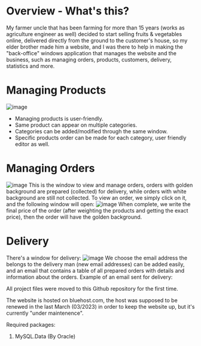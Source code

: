 # Overview - What's this?
My farmer uncle that has been farming for more than 15 years (works as agriculture engineer as well) decided to start selling fruits & vegetables online, delivered directly from the ground to the customer's house, so my elder brother made him a website, and I was there to help in making the "back-office" windows application that manages the website and the business, such as managing orders, products, customers, delivery, statistics and more.

# Managing Products
![image](https://user-images.githubusercontent.com/36423427/234229345-ebac3f5a-0e6c-4217-a9a4-f9dda7a280f0.png)
* Managing products is user-friendly.
* Same product can appear on multiple categories.
* Categories can be added/modified through the same window.
* Specific products order can be made for each category, user friendly editor as well.

# Managing Orders
![image](https://user-images.githubusercontent.com/36423427/234231926-f55b2959-24ef-4e91-abe0-628a29939edc.png)
This is the window to view and manage orders, orders with golden background are prepared (collected) for delivery, while orders with white background are still not collected.
To view an order, we simply click on it, and the following window will open:
![image](https://user-images.githubusercontent.com/36423427/234233755-e0da60f6-6e4e-4e1f-9732-5ad269f4eb9e.png)
When complete, we write the final price of the order (after weighting the products and getting the exact price), then the order will have the golden background.

# Delivery
There's a window for delivery:
![image](https://user-images.githubusercontent.com/36423427/234234666-f5dd12a4-9932-4ef4-8376-b0a0a908fa62.png)
We choose the email address the belongs to the delivery man (new email addresses) can be added easily, and an email that contains a table of all prepared orders with details and information about the orders.
Example of an email sent for delivery:



All project files were moved to this Github repository for the first time.

The website is hosted on bluehost.com, the host was supposed to be renewed in the last March (03/2023) in order to keep the website up, but it's currently "under maintenence".

Required packages:
1. MySQL.Data (By Oracle)
